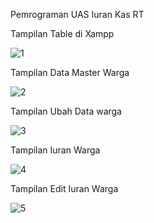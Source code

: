 Pemrograman UAS
Iuran Kas RT

Tampilan Table di Xampp

![1](https://user-images.githubusercontent.com/81518784/126274413-54be7af2-c021-4b41-bcae-95689ea9ec81.png)

Tampilan Data Master Warga

![2](https://user-images.githubusercontent.com/81518784/126274460-4820cf6c-1ea9-45a1-b3ff-3df5aa1137f9.png)

Tampilan Ubah Data warga

![3](https://user-images.githubusercontent.com/81518784/126274504-0dd235c8-8b07-4bf3-be05-b11f17de6ad8.png)

Tampilan Iuran Warga

![4](https://user-images.githubusercontent.com/81518784/126274583-43f05400-ead4-4a66-9b0b-e0bd58630868.png)

Tampilan Edit Iuran Warga

![5](https://user-images.githubusercontent.com/81518784/126274841-474d4cad-f607-471e-b300-1d1d9ee51327.png)
